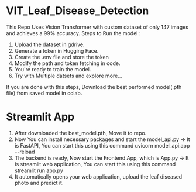 # VIT_Leaf_Disease_Detection
This Repo Uses Vision Transformer with custom dataset of only 147 images and achieves a 99% accuracy.
Steps to Run the model :
1. Upload the dataset in gdrive.
2. Generate a token in Hugging Face.
3. Create the .env file and store the token
4. Modify the path and token fetching in code.
5. You're ready to train the model.
6. Try with Multiple datsets and explore more...

If you are done with this steps, Download the best performed model(.pth file) from saved model in colab.

# Streamlit App
1. After downloaded the best_model.pth, Move it to repo.
2. Now You can install necessary packages and start the model_api.py
  -> It is FastAPI, You can start this using this command
      uvicorn model_api:app --reload
3. The backend is ready, Now start the Frontend App, which is App.py
  -> It is streamlit web application, You can start this using this command
       streamlit run app.py
4. It automatically opens your web application, upload the leaf diseased photo and predict it.
